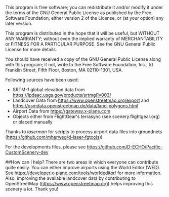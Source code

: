 This program is free software; you can redistribute it and/or
modify it under the terms of the GNU General Public License
as published by the Free Software Foundation; either version 2
of the License, or (at your option) any later version.

This program is distributed in the hope that it will be useful,
but WITHOUT ANY WARRANTY; without even the implied warranty of
MERCHANTABILITY or FITNESS FOR A PARTICULAR PURPOSE.  See the
GNU General Public License for more details.

You should have received a copy of the GNU General Public License
along with this program; if not, write to the Free Software
Foundation, Inc., 51 Franklin Street, Fifth Floor, Boston, MA  02110-1301, USA.
 
Following sources have been used:

* SRTM-1 global elevation data from https://lpdaac.usgs.gov/products/srtmgl1v003/
* Landcover Data from https://www.openstreetmap.org/export and https://osmdata.openstreetmap.de/data/land-polygons.html
* Airport Data from https://gateway.x-plane.com
* Objects either from FlightGear's terrasync (see scenery.flightgear.org) or placed manually

Thanks to _laserman_ for scripts to process airport data files into groundnets (https://github.com/mherweg/d-laser-fgtools)!  

For the developments files, please see https://github.com/D-ECHO/Pacific-CustomScenery-dev

##How can I help?
There are two areas in which everyone can contribute quite easily.
You can either improve airports using the World Editor (WED). See https://developer.x-plane.com/tools/worldeditor/ for more information.
Also, improving the available landcover data by contributing to OpenStreetMap (https://www.openstreetmap.org) helps improving this scenery a lot.
Thank you!
